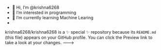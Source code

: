 - 👋 Hi, I’m @krishna6268
- 👀 I’m interested in programming
- 🌱 I’m currently learning Machine Learing
-


krishna6268/krishna6268 is a ✨ special ✨ repository because its `README.md` (this file) appears on your GitHub profile.
You can click the Preview link to take a look at your changes.
--->

